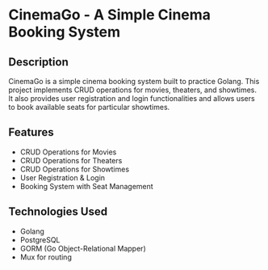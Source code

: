 # CinemaGo - A Simple Cinema Booking System

## Description

CinemaGo is a simple cinema booking system built to practice Golang. This project implements CRUD operations for movies, theaters, and showtimes. It also provides user registration and login functionalities and allows users to book available seats for particular showtimes.

## Features

- CRUD Operations for Movies
- CRUD Operations for Theaters
- CRUD Operations for Showtimes
- User Registration & Login
- Booking System with Seat Management

## Technologies Used

- Golang
- PostgreSQL
- GORM (Go Object-Relational Mapper)
- Mux for routing
